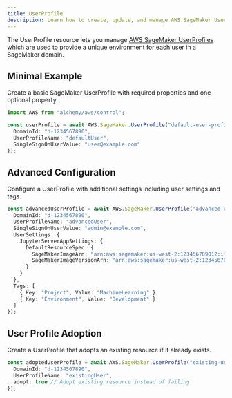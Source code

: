 ```yaml
---
title: UserProfile
description: Learn how to create, update, and manage AWS SageMaker UserProfiles using Alchemy Cloud Control.
---
```



The UserProfile resource lets you manage [AWS SageMaker UserProfiles](https://docs.aws.amazon.com/sagemaker/latest/userguide/) which are used to provide a unique environment for each user in a SageMaker domain.

## Minimal Example

Create a basic SageMaker UserProfile with required properties and one optional property.

```ts
import AWS from "alchemy/aws/control";

const userProfile = await AWS.SageMaker.UserProfile("default-user-profile", {
  DomainId: "d-1234567890",
  UserProfileName: "defaultUser",
  SingleSignOnUserValue: "user@example.com"
});
```

## Advanced Configuration

Configure a UserProfile with additional settings including user settings and tags.

```ts
const advancedUserProfile = await AWS.SageMaker.UserProfile("advanced-user-profile", {
  DomainId: "d-1234567890",
  UserProfileName: "advancedUser",
  SingleSignOnUserValue: "admin@example.com",
  UserSettings: {
    JupyterServerAppSettings: {
      DefaultResourceSpec: {
        SageMakerImageArn: "arn:aws:sagemaker:us-west-2:123456789012:image/my-custom-image",
        SageMakerImageVersionArn: "arn:aws:sagemaker:us-west-2:123456789012:image-version/my-custom-image:1"
      }
    }
  },
  Tags: [
    { Key: "Project", Value: "MachineLearning" },
    { Key: "Environment", Value: "Development" }
  ]
});
```

## User Profile Adoption

Create a UserProfile that adopts an existing resource if it already exists.

```ts
const adoptedUserProfile = await AWS.SageMaker.UserProfile("existing-user-profile", {
  DomainId: "d-1234567890",
  UserProfileName: "existingUser",
  adopt: true // Adopt existing resource instead of failing
});
```
